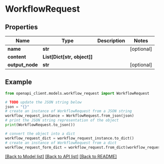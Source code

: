 # WorkflowRequest


## Properties

Name | Type | Description | Notes
------------ | ------------- | ------------- | -------------
**name** | **str** |  | [optional] 
**content** | **List[Dict[str, object]]** |  | 
**output_node** | **str** |  | [optional] 

## Example

```python
from openapi_client.models.workflow_request import WorkflowRequest

# TODO update the JSON string below
json = "{}"
# create an instance of WorkflowRequest from a JSON string
workflow_request_instance = WorkflowRequest.from_json(json)
# print the JSON string representation of the object
print(WorkflowRequest.to_json())

# convert the object into a dict
workflow_request_dict = workflow_request_instance.to_dict()
# create an instance of WorkflowRequest from a dict
workflow_request_form_dict = workflow_request.from_dict(workflow_request_dict)
```
[[Back to Model list]](../README.md#documentation-for-models) [[Back to API list]](../README.md#documentation-for-api-endpoints) [[Back to README]](../README.md)


